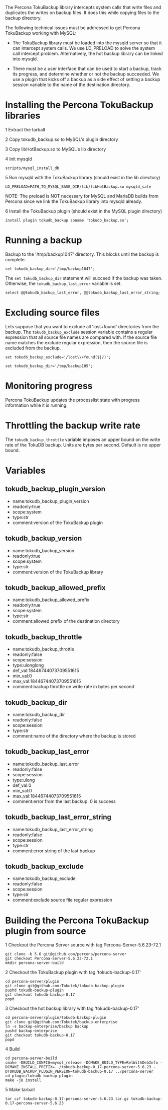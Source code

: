 The Percona TokuBackup library intercepts system calls that write files and duplicates the writes on backup files. It does this while copying files to the backup directory.

The following technical issues must be addressed to get Percona TokuBackup working with MySQL:

* The TokuBackup library must be loaded into the mysqld server so that it can intercept system calls.  We use LD_PRELOAD to solve the system call intercept problem.  Alternatively, the hot backup library can be linked into mysqld.

* There must be a user interface that can be used to start a backup, track its progress, and determine whether or not the backup succeeded.  We use a plugin that kicks off a backup as a side effect of setting a backup session variable to the name of the destination directory.

# Installing the Percona TokuBackup libraries

1 Extract the tarball

2 Copy tokudb_backup.so to MySQL's plugin directory

3 Copy libHotBackup.so to MySQL's lib directory

4 Init mysqld
```
scripts/mysql_install_db
```

5 Run mysqld with the TokuBackup library (should exist in the lib directory)
```
LD_PRELOAD=PATH_TO_MYSQL_BASE_DIR/lib/libHotBackup.so mysqld_safe
```
NOTE: The preload is NOT necessary for MySQL and MariaDB builds from Percona since we link the TokuBackup library into mysqld already.

6 Install the TokuBackup plugin (should exist in the MySQL plugin directory)
```
install plugin tokudb_backup soname 'tokudb_backup.so';
````

# Running a backup

Backup to the '/tmp/backup1047' directory.  This blocks until the backup is complete.
```
set tokudb_backup_dir='/tmp/backup1047';
```
The ```set tokudb_backup_dir``` statement will succeed if the backup was taken.  Otherwise, the ```tokudb_backup_last_error``` variable is set.

```
select @@tokudb_backup_last_error, @@tokudb_backup_last_error_string;
```

# Excluding source files

Lets suppose that you want to exclude all 'lost+found' directories from the backup.  The ```tokudb_backup_exclude``` session variable contains a regular expression that all source file names are compared with.  If the source file name matches the exclude regular expression, then the source file is excluded from the backup.
```
set tokudb_backup_exclude='/lost\\+found($|/)';
```
```
set tokudb_backup_dir='/tmp/backup105';
```

# Monitoring progress

Percona TokuBackup updates the processlist state with progress information while it is running.

# Throttling the backup write rate

The ```tokudb_backup_throttle``` variable imposes an upper bound on the write rate of the TokuDB backup.  Units are bytes per second.  Default is no upper bound.

# Variables

## tokudb_backup_plugin_version
* name:tokudb_backup_plugin_version
* readonly:true
* scope:system
* type:str
* comment:version of the TokuBackup plugin

## tokudb_backup_version
* name:tokudb_backup_version
* readonly:true
* scope:system
* type:str
* comment:version of the TokuBackup library

## tokudb_backup_allowed_prefix
* name:tokudb_backup_allowed_prefix
* readonly:true
* scope:system
* type:str
* comment:allowed prefix of the destination directory

## tokudb_backup_throttle
* name:tokudb_backup_throttle
* readonly:false
* scope:session
* type:ulonglong
* def_val:18446744073709551615
* min_val:0
* max_val:18446744073709551615
* comment:backup throttle on write rate in bytes per second

## tokudb_backup_dir
* name:tokudb_backup_dir
* readonly:false
* scope:session
* type:str
* comment:name of the directory where the backup is stored

## tokudb_backup_last_error
* name:tokudb_backup_last_error
* readonly:false
* scope:session
* type:ulong
* def_val:0
* min_val:0
* max_val:18446744073709551615
* comment:error from the last backup. 0 is success

## tokudb_backup_last_error_string
* name:tokudb_backup_last_error_string
* readonly:false
* scope:session
* type:str
* comment:error string of the last backup

## tokudb_backup_exclude
* name:tokudb_backup_exclude
* readonly:false
* scope:session
* type:str
* comment:exclude source file regular expression

# Building the Percona TokuBackup plugin from source

1 Checkout the Percona Server source with tag Percona-Server-5.6.23-72.1
```
git clone -b 5.6 git@github.com/percona/percona-server
git checkout Percona-Server-5.6.23-72.1
mkdir percona-server-build
```

2 Checkout the TokuBackup plugin with tag 'tokudb-backup-0.17'
```
cd percona-server/plugin
git clone git@github.com:Tokutek/tokudb-backup-plugin
pushd tokudb-backup-plugin
git checkout tokudb-backup-0.17
popd
```

3 Checkout the hot backup library with tag 'tokudb-backup-0.17'
```
cd percona-server/plugin/tokudb-backup-plugin
git clone git@github.com:Tokutek/backup-enterprise
ln -s backup-enterprise/backup backup
pushd backup-enterprise
git checkout tokudb-backup-0.17
popd
```

4 Build
```
cd percona-server-build
cmake -DBUILD_CONFIG=mysql_release -DCMAKE_BUILD_TYPE=RelWithDebInfo -DCMAKE_INSTALL_PREFIX=../tokudb-backup-0.17-percona-server-5.6.23 -DTOKUDB_BACKUP_PLUGIN_VERSION=tokudb-backup-0.17 ../percona-server
cd plugin/tokudb-backup-plugin
make -j8 install
```

5 Make tarball
```
tar czf tokudb-backup-0.17-percona-server-5.6.23.tar.gz tokudb-backup-0.17-percona-server-5.6.23
```
